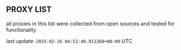 ## PROXY LIST

all proxies in this list were collected from open sources and tested for functionality

last update: `2025-02-26 04:51:40.912260+00:00` UTC
